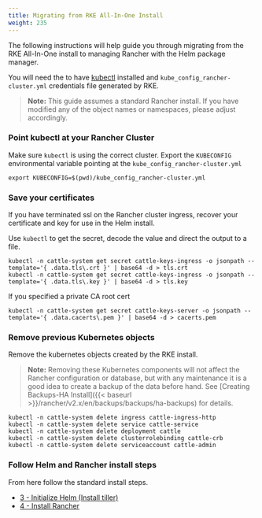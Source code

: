 ```yaml
---
title: Migrating from RKE All-In-One Install
weight: 235
---
```


The following instructions will help guide you through migrating from the RKE All-In-One install to managing Rancher with the Helm package manager.

You will need the to have [kubectl](https://kubernetes.io/docs/tasks/tools/install-kubectl/#install-kubectl) installed and `kube_config_rancher-cluster.yml` credentials file generated by RKE.

> **Note:** This guide assumes a standard Rancher install. If you have modified any of the object names or namespaces, please adjust accordingly.

### Point kubectl at your Rancher Cluster

Make sure `kubectl` is using the correct cluster.  Export the `KUBECONFIG` environmental variable pointing at the `kube_config_rancher-cluster.yml`

```
export KUBECONFIG=$(pwd)/kube_config_rancher-cluster.yml
```

### Save your certificates

If you have terminated ssl on the Rancher cluster ingress, recover your certificate and key for use in the Helm install.

Use `kubectl` to get the secret, decode the value and direct the output to a file.

```
kubectl -n cattle-system get secret cattle-keys-ingress -o jsonpath --template='{ .data.tls\.crt }' | base64 -d > tls.crt
kubectl -n cattle-system get secret cattle-keys-ingress -o jsonpath --template='{ .data.tls\.key }' | base64 -d > tls.key
```

If you specified a private CA root cert

```
kubectl -n cattle-system get secret cattle-keys-server -o jsonpath --template='{ .data.cacerts\.pem }' | base64 -d > cacerts.pem
```

### Remove previous Kubernetes objects

Remove the kubernetes objects created by the RKE install.

> **Note:** Removing these Kubernetes components will not affect the Rancher configuration or database, but with any maintenance it is a good idea to create a backup of the data before hand. See [Creating Backups-HA Install]({{< baseurl >}}/rancher/v2.x/en/backups/backups/ha-backups) for details.

```
kubectl -n cattle-system delete ingress cattle-ingress-http
kubectl -n cattle-system delete service cattle-service
kubectl -n cattle-system delete deployment cattle
kubectl -n cattle-system delete clusterrolebinding cattle-crb
kubectl -n cattle-system delete serviceaccount cattle-admin
```

### Follow Helm and Rancher install steps

From here follow the standard install steps.

* [3 - Initialize Helm (Install tiller)](../helm-init/)
* [4 - Install Rancher](../helm-rancher/)
